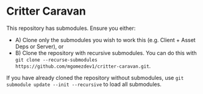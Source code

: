 # Critter Caravan

This repository has submodules. Ensure you either:
* A) Clone only the submodules you wish to work this (e.g. Client + Asset Deps or Server), or
* B) Clone the repository with recursive submodules. You can do this with `git clone --recurse-submodules https://github.com/mgomezdev1/critter-caravan.git`.

If you have already cloned the repository without submodules, use `git submodule update --init --recursive` to load all submodules.
